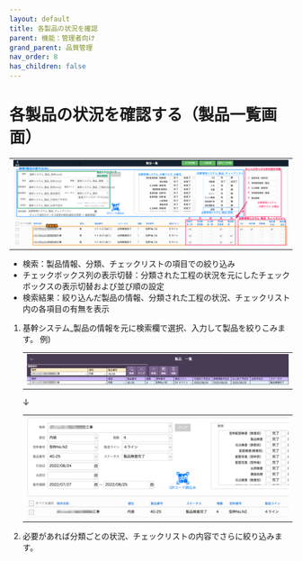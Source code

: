 ```yaml
---
layout: default
title: 各製品の状況を確認
parent: 機能：管理者向け
grand_parent: 品質管理
nav_order: 8
has_children: false
---
```


# 各製品の状況を確認する（製品一覧画面）

<table><tr><td>
<img src="../../../../assets/images/quality-control/administrator/product-line/1.png" width="100%">
</td></tr></table>

- 検索：製品情報、分類、チェックリストの項目での絞り込み
- チェックボックス列の表示切替：分類された工程の状況を元にしたチェックボックスの表示切替および並び順の設定
- 検索結果：絞り込んだ製品の情報、分類された工程の状況、チェックリスト内の各項目の有無を表示

1. 基幹システム_製品の情報を元に検索欄で選択、入力して製品を絞りこみます。
    例)
    <table><tr><td>
    <img src="../../../../assets/images/quality-control/administrator/product-line/2.png" width="100%">
    </td></tr></table>

    ↓

    <table><tr><td>
    <img src="../../../../assets/images/quality-control/administrator/product-line/3.png" width="100%">
    </td></tr></table>

1. 必要があれば分類ごとの状況、チェックリストの内容でさらに絞り込みます。